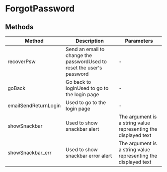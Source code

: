 # ForgotPassword

## Methods

<!-- @vuese:ForgotPassword:methods:start -->
|Method|Description|Parameters|
|---|---|---|
|recoverPsw|Send an email to change the passwordUsed to reset the user's password|-|
|goBack|Go back to loginUsed to go to the login page|-|
|emailSendReturnLogin|Used to go to the login page|-|
|showSnackbar|Used to show snackbar alert| The argument is a string value representing the displayed text|
|showSnackbar_err|Used to show snackbar error alert| The argument is a string value representing the displayed text|

<!-- @vuese:ForgotPassword:methods:end -->


